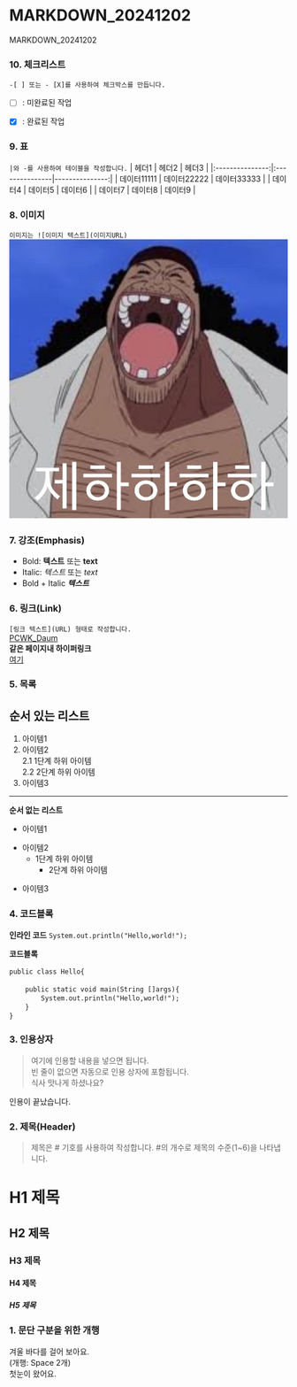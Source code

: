 # MARKDOWN_20241202
MARKDOWN_20241202

### 10. 체크리스트
`-[ ] 또는 - [X]를 사용하여 체크박스를 만듭니다.`
- [ ] : 미완료된 작업  
- [X] : 완료된 작업


### 9. 표
`|와 -를 사용하여 테이블을 작성합니다.`
| 헤더1 | 헤더2 | 헤더3 |
|:---------------:|:---------------|---------------:|
| 데이터11111 | 데이터22222 | 데이터33333 |
| 데이터4 | 데이터5 | 데이터6 |
| 데이터7 | 데이터8 | 데이터9 |

### 8. 이미지
`이미지는 ![이미지 텍스트](이미지URL)`  
![제하하](https://github.com/YongJin1004/MARKDOWN_20241202/blob/main/%EC%A0%9C%ED%95%98%ED%95%98.jpg)

### 7. 강조(Emphasis)
- Bold: **텍스트** 또는 __text__  
- Italic: *텍스트* 또는 _text_
- Bold + Italic ***텍스트***
  
### 6. 링크(Link)
`[링크 텍스트](URL) 형태로 작성합니다.`   
[PCWK_Daum](https://cafe.daum.net/pcwk)  
**같은 페이지내 하이퍼링크**  
[여기](#4-코드블록)  

### 5. 목록

**순서 있는 리스트**
---
1. 아이템1  
2. 아이템2  
   2.1 1단계 하위 아이템  
   2.2 2단계 하위 아이템  
3. 아이템3  
***

**순서 없는 리스트**
- 아이템1  
+ 아이템2  
  - 1단계 하위 아이템  
    * 2단계 하위 아이템  
* 아이템3


### 4. 코드블록
**인라인 코드**
`System.out.println("Hello,world!");`


**코드블록**
```
public class Hello{

	public static void main(String []args){
		System.out.println("Hello,world!");
	}
}
```


### 3. 인용상자
>여기에 인용할 내용을 넣으면 됩니다.  
>빈 줄이 없으면 자동으로 인용 상자에 포함됩니다.  
식사 맛나게 하셨나요?  

인용이 끝났습니다.

### 2. 제목(Header)
>제목은 # 기호를 사용하여 작성합니다. #의 개수로 제목의 수준(1~6)을 나타냅니다.

# H1 제목
## H2 제목
### H3 제목
#### H4 제목
##### H5 제목

### 1. 문단 구분을 위한 개행
겨울 바다를 걸어 보아요.  
(개행: Space 2개)  
첫눈이 왔어요.  
